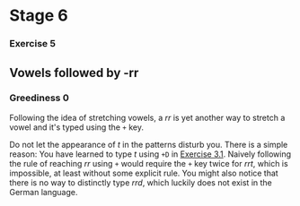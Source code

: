 # Stage 6

### Exercise 5

## Vowels followed by -rr

### Greediness 0

Following the idea of stretching vowels, a *rr* is yet another way to stretch a vowel and it's typed using the `+` key.

<!--separator-->

Do not let the appearance of *t* in the patterns disturb you.
There is a simple reason: You have learned to type *t* using `+D` in
[Exercise 3.1](/SystemDE/TextEN/13).
Naively following the rule of reaching *rr* using `+` would require the `+` key twice for *rrt*,
which is impossible, at least without some explicit rule.
You might also notice that there is no way to distinctly type *rrd*,
which luckily does not exist in the German language.
